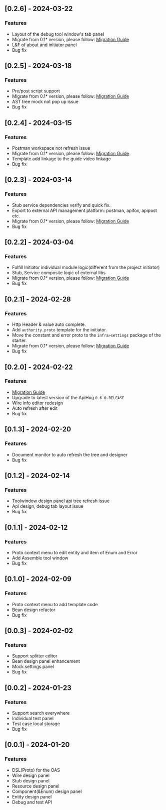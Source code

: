 <!-- Keep a Changelog guide -> https://keepachangelog.com -->

## [0.2.6] -  2024-03-22

### Features
- Layout of the debug tool window's tab panel
- Migrate from 0.1* version, please follow: [Migration Guide](https://github.com/apihug/apihug.com/blob/master/docs/versions/001-milestone.md)
- L&F of about and initiator panel
- Bug fix

## [0.2.5] -  2024-03-18

### Features
- Pre/post script support
- Migrate from 0.1* version, please follow: [Migration Guide](https://github.com/apihug/apihug.com/blob/master/docs/versions/001-milestone.md)
- AST tree mock not pop up issue
- Bug fix

## [0.2.4] -  2024-03-15

### Features
- Postman workspace not refresh issue
- Migrate from 0.1* version, please follow: [Migration Guide](https://github.com/apihug/apihug.com/blob/master/docs/versions/001-milestone.md)
- Template add linkage to the guide video linkage
- Bug fix

## [0.2.3] -  2024-03-14

### Features
- Stub service dependencies verify and quick fix.
- Export to external API management platform: postman, apifox, apipost etc.
- Migrate from 0.1* version, please follow: [Migration Guide](https://github.com/apihug/apihug.com/blob/master/docs/versions/001-milestone.md)
- Bug fix

## [0.2.2] -  2024-03-04

### Features
- Fulfill Initiator individual module logic(different from the project initiator)
- Stub, Service composite logic of external libs
- Migrate from 0.1* version, please follow: [Migration Guide](https://github.com/apihug/apihug.com/blob/master/docs/versions/001-milestone.md)
- Bug fix

## [0.2.1] -  2024-02-28

### Features
- Http Header & value auto complete.
- Add `authority.proto` template for the initiator.
- Move the constant and error proto to the `infra>settings` package of the starter.
- Migrate from 0.1* version, please follow: [Migration Guide](https://github.com/apihug/apihug.com/blob/master/docs/versions/001-milestone.md)
- Bug fix

## [0.2.0] -  2024-02-22

### Features
- [Migration Guide](https://github.com/apihug/apihug.com/blob/master/docs/versions/001-milestone.md)
- Upgrade to latest version of the ApiHug `0.6.0-RELEASE`
- Wire info editor redesign
- Auto refresh after edit
- Bug fix


## [0.1.3] -  2024-02-20

### Features
- Document monitor to auto refresh the tree and designer
- Bug fix


## [0.1.2] -  2024-02-14

### Features
- Toolwindow design panel api tree refresh issue
- Api design, debug tab layout issue
- Bug fix

## [0.1.1] -  2024-02-12

### Features
- Proto context menu to edit entity and item of Enum and Error
- Add Assemble tool window
- Bug fix

## [0.1.0] -  2024-02-09

### Features
- Proto context menu to add template code
- Bean design refactor
- Bug fix


## [0.0.3] -  2024-02-02

### Features
- Support splitter editor
- Bean design panel enhancement
- Mock settings panel
- Bug fix

## [0.0.2] -  2024-01-23

### Features
- Support search everywhere
- Individual test panel
- Test case local storage
- Bug fix

## [0.0.1] -  2024-01-20

### Features
- DSL(Proto) for the OAS
- Wire design panel
- Stub design panel
- Resource design panel
- Component(&Enum) design panel
- Entity design panel
- Debug and test API
